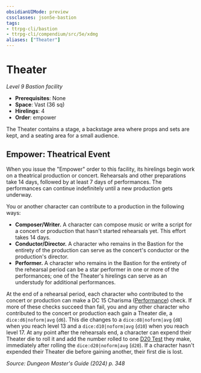```yaml
---
obsidianUIMode: preview
cssclasses: json5e-bastion
tags:
- ttrpg-cli/bastion
- ttrpg-cli/compendium/src/5e/xdmg
aliases: ["Theater"]
---
```

# Theater
*Level 9 Bastion facility*  

- **Prerequisites**: None
- **Space**: Vast (36 sq)
- **Hirelings**: 4
- **Order**: empower

The Theater contains a stage, a backstage area where props and sets are kept, and a seating area for a small audience.

## Empower: Theatrical Event

When you issue the "Empower" order to this facility, its hirelings begin work on a theatrical production or concert. Rehearsals and other preparations take 14 days, followed by at least 7 days of performances. The performances can continue indefinitely until a new production gets underway.

You or another character can contribute to a production in the following ways:

- **Composer/Writer.** A character can compose music or write a script for a concert or production that hasn't started rehearsals yet. This effort takes 14 days.  
- **Conductor/Director.** A character who remains in the Bastion for the entirety of the production can serve as the concert's conductor or the production's director.  
- **Performer.** A character who remains in the Bastion for the entirety of the rehearsal period can be a star performer in one or more of the performances; one of the Theater's hirelings can serve as an understudy for additional performances.  

At the end of a rehearsal period, each character who contributed to the concert or production can make a DC 15 Charisma ([Performance](3-Compendium/rules/skills.md#Performance)) check. If more of these checks succeed than fail, you and any other character who contributed to the concert or production each gain a Theater die, a `dice:d6|noform|avg` (`d6`). This die changes to a `dice:d8|noform|avg` (`d8`) when you reach level 13 and a `dice:d10|noform|avg` (`d10`) when you reach level 17. At any point after the rehearsals end, a character can expend their Theater die to roll it and add the number rolled to one [D20 Test](3-Compendium/rules/variant-rules/d20-test-xphb.md) they make, immediately after rolling the `dice:d20|noform|avg` (`d20`). If a character hasn't expended their Theater die before gaining another, their first die is lost.

*Source: Dungeon Master's Guide (2024) p. 348*